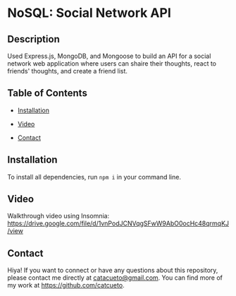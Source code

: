 # NoSQL: Social Network API

## Description

Used Express.js, MongoDB, and Mongoose to build an API for a social network web application where users can shaire their thoughts, react to friends' thoughts, and create a friend list.

## Table of Contents

- [Installation](#installation)

- [Video](#video)

- [Contact](#contact)

## Installation

To install all dependencies, run `npm i` in your command line.

## Video

Walkthrough video using Insomnia: https://drive.google.com/file/d/1vnPodJCNVqgSFwW9AbO0ocHc48qrmqKJ/view

## Contact

Hiya! If you want to connect or have any questions about this repository, please contact me directly at catacueto@gmail.com. You can find more of my work at https://github.com/catcueto.
